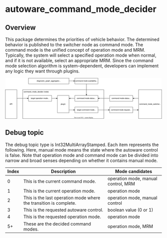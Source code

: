# autoware_command_mode_decider

## Overview

This package determines the priorities of vehicle behavior.
The determined behavior is published to the switcher node as command mode.
The command mode is the unified concept of operation mode and MRM.
Typically, the system will select a specified operation mode when normal, and if it is not available, select an appropriate MRM.
Since the command mode selection algorithm is system-dependent, developers can implement any logic they want through plugins.

![peripheral-ros-graph](./doc/peripheral-ros-graph.drawio.svg)

## Debug topic

The debug topic type is Int32MultiArrayStamped. Each item represents the following.
Here, manual mode means the state where the autoware control is false.
Note that operation mode and command mode can be divided into narrow and broad senses depending on whether it contains manual mode.

| Index | Description                                                       | Mode candidates                     |
| ----- | ----------------------------------------------------------------- | ----------------------------------- |
| 0     | This is the current command mode.                                 | operation mode, manual control, MRM |
| 1     | This is the current operation mode.                               | operation mode                      |
| 2     | This is the last operation mode where the transition is complete. | operation mode, manual control      |
| 3     | This is the requested autoware control.                           | boolean value (0 or 1)              |
| 4     | This is the requested operation mode.                             | operation mode                      |
| 5+    | These are the decided command modes.                              | operation mode, MRM                 |
